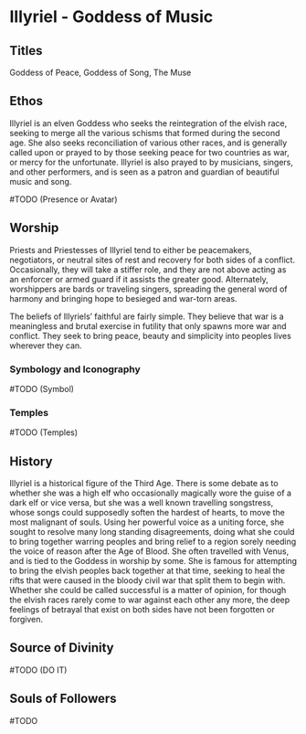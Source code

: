 # Illyriel - Goddess of Music


<!-- toc -->

## Titles

Goddess of Peace, Goddess of Song, The Muse

## Ethos

Illyriel is an elven Goddess who seeks the reintegration of the elvish race, seeking to merge all the
various schisms that formed during the second age. She also seeks reconciliation of various other
races, and is generally called upon or prayed to by those seeking peace for two countries as war, or
mercy for the unfortunate. Illyriel is also prayed to by musicians, singers, and other performers, and
is seen as a patron and guardian of beautiful music and song.


#TODO (Presence or Avatar)

## Worship

Priests and Priestesses of Illyriel tend to either be peacemakers, negotiators, or neutral sites of rest
and recovery for both sides of a conflict. Occasionally, they will take a stiffer role, and they are not
above acting as an enforcer or armed guard if it assists the greater good. Alternately, worshippers are
bards or traveling singers, spreading the general word of harmony and bringing hope to besieged and
war-torn areas.

The beliefs of Illyriels’ faithful are fairly simple. They believe that war is a meaningless and brutal
exercise in futility that only spawns more war and conflict. They seek to bring peace, beauty and
simplicity into peoples lives wherever they can.

### Symbology and Iconography

#TODO (Symbol)

### Temples

#TODO (Temples)

## History

Illyriel is a historical figure of the Third Age. There is some debate as to whether she was a high elf
who occasionally magically wore the guise of a dark elf or vice versa, but she was a well known
travelling songstress, whose songs could supposedly soften the hardest of hearts, to move the most
malignant of souls. Using her powerful voice as a uniting force, she sought to resolve many long
standing disagreements, doing what she could to bring together warring peoples and bring relief to a
region sorely needing the voice of reason after the Age of Blood. She often travelled with Venus, and
is tied to the Goddess in worship by some. She is famous for attempting to bring the elvish peoples
back together at that time, seeking to heal the rifts that were caused in the bloody civil war that split
them to begin with. Whether she could be called successful is a matter of opinion, for though the
elvish races rarely come to war against each other any more, the deep feelings of betrayal that exist
on both sides have not been forgotten or forgiven.


## Source of Divinity

#TODO (DO IT)

## Souls of Followers

#TODO 